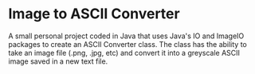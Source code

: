 # Image to ASCII Converter

A small personal project coded in Java that uses Java's IO and ImageIO packages to create an ASCII Converter class.
The class has the ability to take an image file (.png, .jpg, etc) and convert it into a greyscale ASCII image saved in a new text file.
